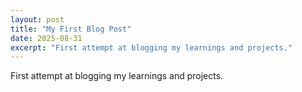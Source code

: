 ```yaml
---
layout: post
title: "My First Blog Post"
date: 2025-08-31
excerpt: "First attempt at blogging my learnings and projects."
---
```


First attempt at blogging my learnings and projects.

<!--more-->
